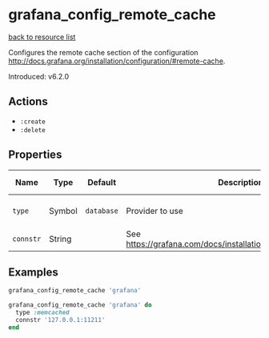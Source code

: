 # grafana_config_remote_cache

[back to resource list](https://github.com/sous-chefs/grafana#resources)

Configures the remote cache section of the configuration <http://docs.grafana.org/installation/configuration/#remote-cache>.

Introduced: v6.2.0

## Actions

- `:create`
- `:delete`

## Properties

| Name      | Type   | Default    | Description                                                        | Allowed Values           |
| --------- | ------ | ---------- | ------------------------------------------------------------------ | ------------------------ |
| `type`    | Symbol | `database` | Provider to use                                                    | redis memcached database |
| `connstr` | String |            | See <https://grafana.com/docs/installation/configuration/#connstr> |

## Examples

```ruby
grafana_config_remote_cache 'grafana'
```

```ruby
grafana_config_remote_cache 'grafana' do
  type :memcached
  connstr '127.0.0.1:11211'
end
```
